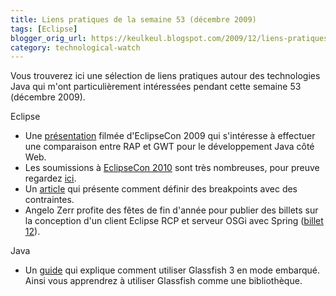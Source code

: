 ```yaml
---
title: Liens pratiques de la semaine 53 (décembre 2009)
tags: [Eclipse]
blogger_orig_url: https://keulkeul.blogspot.com/2009/12/liens-pratiques-de-la-semaine_28.html
category: technological-watch
---
```


Vous trouverez ici une sélection de liens pratiques autour des technologies Java qui m'ont particulièrement intéressées pendant cette semaine 53 (décembre 2009).

Eclipse

* Une [présentation](http://live.eclipse.org/node/722) filmée d'EclipseCon 2009 qui s'intéresse à effectuer une comparaison entre RAP et GWT pour le développement Java côté Web.
* Les soumissions à [EclipseCon 2010](http://www.eclipsecon.org/2010/) sont très nombreuses, pour preuve regardez [ici](https://www.eclipsecon.org/submissions/2010/search.php?search=*).
* Un [article](http://eclipse.dzone.com/tips/effective-debugging?utm_source=feedburner&utm_medium=feed&) qui présente comment définir des breakpoints avec des contraintes.
* Angelo Zerr profite des fêtes de fin d'année pour publier des billets sur la conception d'un client Eclipse RCP et serveur OSGi avec Spring ([billet 12](http://angelozerr.wordpress.com/2009/12/24/rcp_springdm_step11/)).  

Java

* Un [guide](http://docs.sun.com/app/docs/doc/821-1208?l=en) qui explique comment utiliser Glassfish 3 en mode embarqué. Ainsi vous apprendrez à utiliser Glassfish comme une bibliothèque.